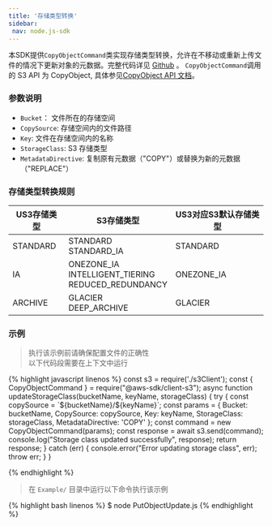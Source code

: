 ```yaml
---
title: '存储类型转换'
sidebar:
 nav: node.js-sdk
---
```

本SDK提供`CopyObjectCommand`类实现存储类型转换，允许在不移动或重新上传文件的情况下更新对象的元数据。完整代码详见 [Github](https://github.com/aws/aws-sdk-js-v3/blob/main/clients/client-s3/src/commands/CopyObjectCommand.ts) 。
`CopyObjectCommand`调用的 S3 API 为 CopyObject, 具体参见[CopyObject API 文档](https://docs.aws.amazon.com/AmazonS3/latest/API/API_CopyObject.html)。



### 参数说明
- `Bucket`： 文件所在的存储空间
- `CopySource`: 存储空间内的文件路径
- `Key`: 文件在存储空间内的名称
- `StorageClass`: S3 存储类型
- `MetadataDirective`: 复制原有元数据（"COPY"）或替换为新的元数据（"REPLACE"）

### 存储类型转换规则
| US3存储类型       | S3存储类型                                       | US3对应S3默认存储类型 |
| ----------------- | ---------------------------------------------- | -------------------- |
| STANDARD          | STANDARD  <br> STANDARD_IA                                        | STANDARD             |
| IA                | ONEZONE_IA  <br> INTELLIGENT_TIERING  <br> REDUCED_REDUNDANCY | ONEZONE_IA           |
| ARCHIVE           | GLACIER  <br> DEEP_ARCHIVE                                       | GLACIER              |




### 示例
> 执行该示例前请确保配置文件的正确性<br>以下代码段需要在上下文中运行

<div class="copyable" markdown="1">
{% highlight javascript linenos %}
const s3 = require('./s3Client');
const { CopyObjectCommand } = require("@aws-sdk/client-s3");
async function updateStorageClass(bucketName, keyName, storageClass) {
    try {
        const copySource = `${bucketName}/${keyName}`;
        const params = {
            Bucket: bucketName,
            CopySource: copySource,
            Key: keyName,
            StorageClass: storageClass,
            MetadataDirective: 'COPY'
        };
        const command = new CopyObjectCommand(params);
        const response = await s3.send(command);
        console.log("Storage class updated successfully", response);
        return response;
    } catch (err) {
        console.error("Error updating storage class", err);
        throw err;
    }
}

{% endhighlight %}
</div>

> 在 `Example/` 目录中运行以下命令执行该示例

<div class="copyable" markdown="1">
{% highlight bash linenos %}
$ node PutObjectUpdate.js <bucketName> <keyName> <storageClass>
{% endhighlight %}
</div>
